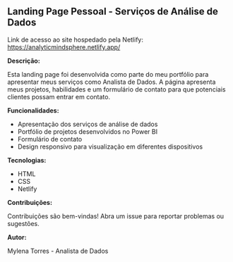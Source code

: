 ## Landing Page Pessoal - Serviços de Análise de Dados

Link de acesso ao site hospedado pela Netlify:
https://analyticmindsphere.netlify.app/

**Descrição:**

Esta landing page foi desenvolvida como parte do meu portfólio para apresentar meus serviços como Analista de Dados. A página apresenta meus projetos, habilidades e um formulário de contato para que potenciais clientes possam entrar em contato.

**Funcionalidades:**

* Apresentação dos serviços de análise de dados
* Portfólio de projetos desenvolvidos no Power BI
* Formulário de contato
* Design responsivo para visualização em diferentes dispositivos

**Tecnologias:**

* HTML
* CSS
* Netlify

**Contribuições:**

Contribuições são bem-vindas! Abra um issue para reportar problemas ou sugestões.

**Autor:**

Mylena Torres - Analista de Dados
